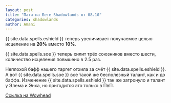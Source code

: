 ```yaml
---	
layout: post	
title: "Патч на Бете Shadowlands от 08.10"	
categories: shadowlands 	
author: Amani	
---	
```

 {{ site.data.spells.eshield }} теперь увеличивает получаемое целью исцеление на **20%** вместо **10%**.	

 {{ site.data.spells.soe }} теперь хилит трёх союзников вместо шести, количество исцеления повышено в 2.5 раз.	

Неплохой бафф нашего таргет отхила за счёт {{ site.data.spells.eshield }}. А вот {{ site.data.spells.soe }} все такой же бесполезный талант, как и до баффа. Изменение {{ site.data.spells.eshield }} так же затронуло и талант у Элема и Энха, но пригодится это только в ПвП.
<!--more-->

[Ссылка на Wowhead](https://www.wowhead.com/news=31841)  	
